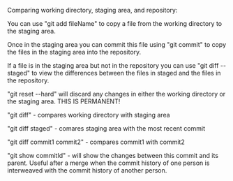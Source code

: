 Comparing working directory, staging area, and repository:

You can use "git add fileName" to copy a file from the working directory to the staging area.

Once in the staging area you can commit this file using "git commit" to copy the files in the staging area into the repository.

If a file is in the staging area but not in the repository you can use "git diff --staged" to view the differences between the files in staged and the files in the repository.

"git reset --hard" will discard any changes in either the working directory or the staging area. THIS IS PERMANENT!

"git diff" - compares working directory with staging area

"git diff staged" - comares staging area with the most recent commit

"git diff commit1 commit2" - compares commit1 with commit2

"git show commitId" - will show the changes between this commit and its parent. Useful after a merge when the commit history of one person is interweaved with the commit history of another person.